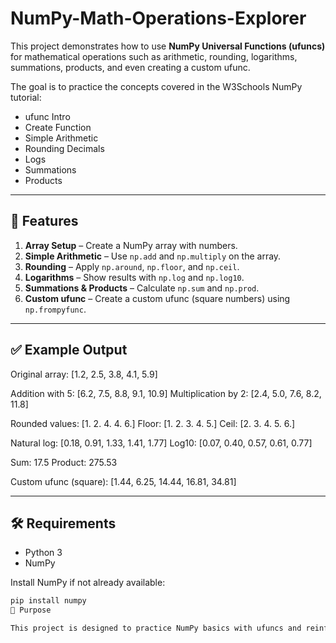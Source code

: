 # NumPy-Math-Operations-Explorer  

This project demonstrates how to use **NumPy Universal Functions (ufuncs)** for mathematical operations such as arithmetic, rounding, logarithms, summations, products, and even creating a custom ufunc.  

The goal is to practice the concepts covered in the W3Schools NumPy tutorial:  
- ufunc Intro  
- Create Function  
- Simple Arithmetic  
- Rounding Decimals  
- Logs  
- Summations  
- Products  

---

## 🚀 Features  
1. **Array Setup** – Create a NumPy array with numbers.  
2. **Simple Arithmetic** – Use `np.add` and `np.multiply` on the array.  
3. **Rounding** – Apply `np.around`, `np.floor`, and `np.ceil`.  
4. **Logarithms** – Show results with `np.log` and `np.log10`.  
5. **Summations & Products** – Calculate `np.sum` and `np.prod`.  
6. **Custom ufunc** – Create a custom ufunc (square numbers) using `np.frompyfunc`.  

---

## ✅ Example Output  
Original array: [1.2, 2.5, 3.8, 4.1, 5.9]

Addition with 5: [6.2, 7.5, 8.8, 9.1, 10.9]
Multiplication by 2: [2.4, 5.0, 7.6, 8.2, 11.8]

Rounded values: [1. 2. 4. 4. 6.]
Floor: [1. 2. 3. 4. 5.]
Ceil: [2. 3. 4. 5. 6.]

Natural log: [0.18, 0.91, 1.33, 1.41, 1.77]
Log10: [0.07, 0.40, 0.57, 0.61, 0.77]

Sum: 17.5
Product: 275.53

Custom ufunc (square): [1.44, 6.25, 14.44, 16.81, 34.81]

---

## 🛠️ Requirements  
- Python 3  
- NumPy  

Install NumPy if not already available:  
```bash
pip install numpy
🎯 Purpose

This project is designed to practice NumPy basics with ufuncs and reinforce the concepts step by step in a simple and structured way.

